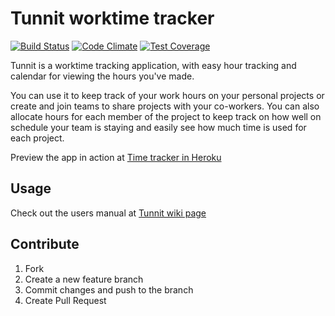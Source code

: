Tunnit worktime tracker
============

[![Build Status](https://travis-ci.org/DarthKipsu/tunnit.png)](https://travis-ci.org/DarthKipsu/tunnit)
[![Code Climate](https://codeclimate.com/github/DarthKipsu/tunnit/badges/gpa.svg)](https://codeclimate.com/github/DarthKipsu/tunnit)
[![Test Coverage](https://codeclimate.com/github/DarthKipsu/tunnit/badges/coverage.svg)](https://codeclimate.com/github/DarthKipsu/tunnit)

Tunnit is a worktime tracking application, with easy hour tracking and calendar for viewing the hours you've made.

You can use it to keep track of your work hours on your personal projects or create and join teams to share projects with your co-workers. You can also allocate hours for each member of the project to keep track on how well on schedule your team is staying and easily see how much time is used for each project.

Preview the app in action at [Time tracker in Heroku](https://tunnit.herokuapp.com/events)

Usage
-----

Check out the users manual at [Tunnit wiki page](../../wiki/Users-manual)

Contribute
---------

1. Fork
2. Create a new feature branch
3. Commit changes and push to the branch
4. Create Pull Request
